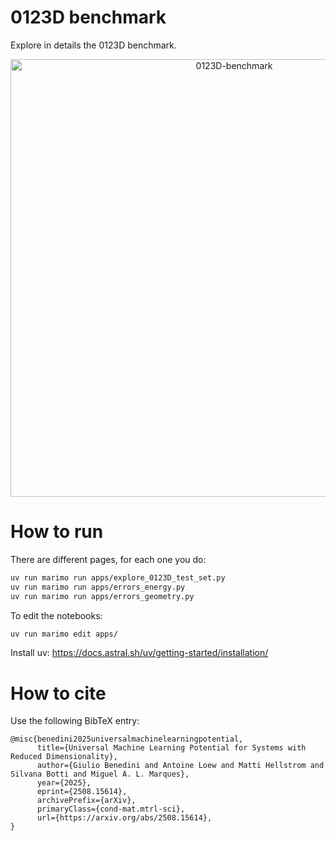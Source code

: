 # 0123D benchmark

Explore in details the 0123D benchmark.

<div align="center">
    <img src="img/intro.gif" alt="0123D-benchmark"  width=700>
</div>


# How to run

There are different pages, for each one you do:
```bash
uv run marimo run apps/explore_0123D_test_set.py
uv run marimo run apps/errors_energy.py
uv run marimo run apps/errors_geometry.py
```

To edit the notebooks:
```bash
uv run marimo edit apps/
```

Install uv: https://docs.astral.sh/uv/getting-started/installation/

# How to cite

Use the following BibTeX entry:
```
@misc{benedini2025universalmachinelearningpotential,
      title={Universal Machine Learning Potential for Systems with Reduced Dimensionality}, 
      author={Giulio Benedini and Antoine Loew and Matti Hellstrom and Silvana Botti and Miguel A. L. Marques},
      year={2025},
      eprint={2508.15614},
      archivePrefix={arXiv},
      primaryClass={cond-mat.mtrl-sci},
      url={https://arxiv.org/abs/2508.15614}, 
}
```

